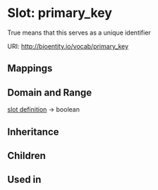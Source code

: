# Slot: primary_key


True means that this serves as a unique identifier

URI: http://bioentity.io/vocab/primary_key
## Mappings

## Domain and Range

[slot definition](SlotDefinition.md) -> boolean
## Inheritance

## Children

## Used in

